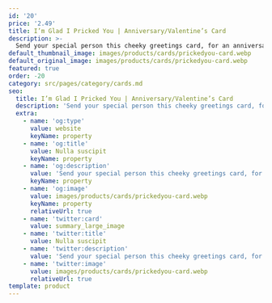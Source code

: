 ```yaml
---
id: '20'
price: '2.49'
title: I’m Glad I Pricked You | Anniversary/Valentine’s Card
description: >-
  Send your special person this cheeky greetings card, for an anniversary or Valentines Day. All of our cards are blank inside, so you have plenty of room for your special message. Size: A6. Envelope: White self-seal wallet style
default_thumbnail_image: images/products/cards/prickedyou-card.webp
default_original_image: images/products/cards/prickedyou-card.webp
featured: true
order: -20
category: src/pages/category/cards.md
seo:
  title: I’m Glad I Pricked You | Anniversary/Valentine’s Card
  description: 'Send your special person this cheeky greetings card, for an anniversary or Valentines Day. All of our cards are blank inside, so you have plenty of room for your special message. Size: A6. Envelope: White self-seal wallet style'
  extra:
    - name: 'og:type'
      value: website
      keyName: property
    - name: 'og:title'
      value: Nulla suscipit
      keyName: property
    - name: 'og:description'
      value: 'Send your special person this cheeky greetings card, for an anniversary or Valentines Day. All of our cards are blank inside, so you have plenty of room for your special message. Size: A6. Envelope: White self-seal wallet style'
      keyName: property
    - name: 'og:image'
      value: images/products/cards/prickedyou-card.webp
      keyName: property
      relativeUrl: true
    - name: 'twitter:card'
      value: summary_large_image
    - name: 'twitter:title'
      value: Nulla suscipit
    - name: 'twitter:description'
      value: 'Send your special person this cheeky greetings card, for an anniversary or Valentines Day. All of our cards are blank inside, so you have plenty of room for your special message. Size: A6. Envelope: White self-seal wallet style'
    - name: 'twitter:image'
      value: images/products/cards/prickedyou-card.webp
      relativeUrl: true
template: product
---
```

